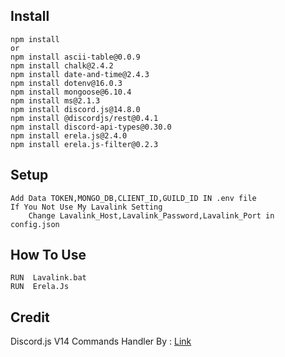 ## Install
```
npm install
or
npm install ascii-table@0.0.9
npm install chalk@2.4.2
npm install date-and-time@2.4.3
npm install dotenv@16.0.3
npm install mongoose@6.10.4
npm install ms@2.1.3
npm install discord.js@14.8.0
npm install @discordjs/rest@0.4.1
npm install discord-api-types@0.30.0
npm install erela.js@2.4.0
npm install erela.js-filter@0.2.3
```

## Setup
```
Add Data TOKEN,MONGO_DB,CLIENT_ID,GUILD_ID IN .env file
If You Not Use My Lavalink Setting
    Change Lavalink_Host,Lavalink_Password,Lavalink_Port in config.json
```

## How To Use
```
RUN  Lavalink.bat
RUN  Erela.Js
```

## Credit
Discord.js V14 Commands Handler By : [Link](https://github.com/Comet-Development/Discord.js-v14-commands-handler)
